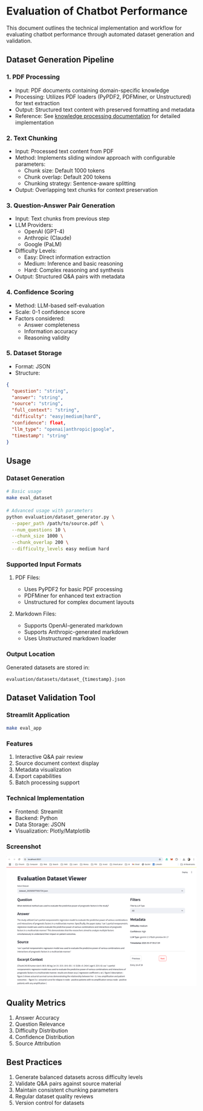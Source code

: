# Evaluation of Chatbot Performance

This document outlines the technical implementation and workflow for evaluating chatbot performance through automated dataset generation and validation.

## Dataset Generation Pipeline

### 1. PDF Processing
- Input: PDF documents containing domain-specific knowledge
- Processing: Utilizes PDF loaders (PyPDF2, PDFMiner, or Unstructured) for text extraction
- Output: Structured text content with preserved formatting and metadata
- Reference: See [knowledge processing documentation](../knowledge/README.md) for detailed implementation

### 2. Text Chunking
- Input: Processed text content from PDF
- Method: Implements sliding window approach with configurable parameters:
  - Chunk size: Default 1000 tokens
  - Chunk overlap: Default 200 tokens
  - Chunking strategy: Sentence-aware splitting
- Output: Overlapping text chunks for context preservation

### 3. Question-Answer Pair Generation
- Input: Text chunks from previous step
- LLM Providers:
  - OpenAI (GPT-4)
  - Anthropic (Claude)
  - Google (PaLM)
- Difficulty Levels:
  - Easy: Direct information extraction
  - Medium: Inference and basic reasoning
  - Hard: Complex reasoning and synthesis
- Output: Structured Q&A pairs with metadata

### 4. Confidence Scoring
- Method: LLM-based self-evaluation
- Scale: 0-1 confidence score
- Factors considered:
  - Answer completeness
  - Information accuracy
  - Reasoning validity

### 5. Dataset Storage
- Format: JSON
- Structure:
```json
{
  "question": "string",
  "answer": "string",
  "source": "string",
  "full_context": "string",
  "difficulty": "easy|medium|hard",
  "confidence": float,
  "llm_type": "openai|anthropic|google",
  "timestamp": "string"
}
```

## Usage

### Dataset Generation
```bash
# Basic usage
make eval_dataset

# Advanced usage with parameters
python evaluation/dataset_generator.py \
  --paper_path /path/to/source.pdf \
  --num_questions 10 \
  --chunk_size 1000 \
  --chunk_overlap 200 \
  --difficulty_levels easy medium hard
```

### Supported Input Formats
1. PDF Files:
   - Uses PyPDF2 for basic PDF processing
   - PDFMiner for enhanced text extraction
   - Unstructured for complex document layouts

2. Markdown Files:
   - Supports OpenAI-generated markdown
   - Supports Anthropic-generated markdown
   - Uses Unstructured markdown loader

### Output Location
Generated datasets are stored in:
```
evaluation/datasets/dataset_{timestamp}.json
```

## Dataset Validation Tool

### Streamlit Application
```bash
make eval_app
```

### Features
1. Interactive Q&A pair review
2. Source document context display
3. Metadata visualization
4. Export capabilities
5. Batch processing support

### Technical Implementation
- Frontend: Streamlit
- Backend: Python
- Data Storage: JSON
- Visualization: Plotly/Matplotlib

### Screenshot
![](../docs/figs/eval_app_screenshot.png)

## Quality Metrics
1. Answer Accuracy
2. Question Relevance
3. Difficulty Distribution
4. Confidence Distribution
5. Source Attribution

## Best Practices
1. Generate balanced datasets across difficulty levels
2. Validate Q&A pairs against source material
3. Maintain consistent chunking parameters
4. Regular dataset quality reviews
5. Version control for datasets
